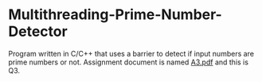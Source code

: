 # Multithreading-Prime-Number-Detector
Program written in C/C++ that uses a barrier to detect if input numbers are prime numbers or not. Assignment document is named [A3.pdf](A3.pdf) and this is Q3.
